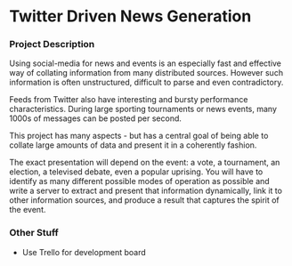 # Twitter Driven News Generation

### Project Description

Using social-media for news and events is an especially fast and effective way of collating information from many distributed sources. However such information is often unstructured, difficult to parse and even contradictory.

Feeds from Twitter also have interesting and bursty performance characteristics. During large sporting tournaments or news events, many 1000s of messages can be posted per second.

This project has many aspects - but has a central goal of being able to collate large amounts of data and present it in a coherently fashion.

The exact presentation will depend on the event: a vote, a tournament, an election, a televised debate, even a popular uprising. You will have to identify as many different possible modes of operation as possible and write a server to extract and present that information dynamically, link it to other information sources, and produce a result that captures the spirit of the event.


### Other Stuff

* Use Trello for development board
